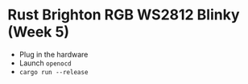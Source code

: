 # Rust Brighton RGB WS2812 Blinky (Week 5)

- Plug in the hardware
- Launch `openocd`
- `cargo run --release`
